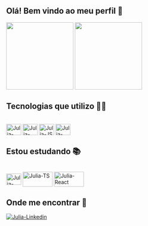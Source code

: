 ## Olá! Bem vindo ao meu perfil 👋 

<div>
  <img height="180em" src="https://github-readme-stats.vercel.app/api?username=juliasanchez25&show_icons=true&theme=dark&include_all_commits=true&count_private=true"/>
  <img height="180em" src="https://github-readme-stats.vercel.app/api/top-langs/?username=juliasanchez25&layout=compact&langs_count=16&theme=dark"/>
<div>

## Tecnologias que utilizo 🐱‍💻 

<div style="display: inline_block"><br>
  <img align="center" alt="Julia-HTML" height="30" width="40" src="https://cdn.jsdelivr.net/gh/devicons/devicon/icons/html5/html5-original.svg" />
  <img align="center" alt="Julia-CSS" height="30" width="40" src="https://cdn.jsdelivr.net/gh/devicons/devicon/icons/css3/css3-original.svg" />
  <img align="center" alt="Julia-JS" height="30" width="40" src="https://cdn.jsdelivr.net/gh/devicons/devicon/icons/javascript/javascript-original.svg" />
  <img align="center" alt="Julia-NG" height="30" width="40" src="https://cdn.jsdelivr.net/gh/devicons/devicon/icons/angularjs/angularjs-plain.svg" />
</div>
  
## Estou estudando 📚
  
<div style="display: inline_block"><br>
  <img align="center" alt="Julia-Node" height="30" width="40" src="https://cdn.jsdelivr.net/gh/devicons/devicon/icons/typescript/typescript-plain.svg" />
  <img align="center" alt="Julia-TS" height="40" width="80" src="https://cdn.jsdelivr.net/gh/devicons/devicon/icons/nodejs/nodejs-original-wordmark.svg" />
  <img align="center" alt="Julia-React" height="40" width="80" src="https://cdn.jsdelivr.net/gh/devicons/devicon/icons/react/react-original.svg" />
</div>

## Onde me encontrar 🚀

<div>
  <a href="https://www.linkedin.com/in/julia-sanchez-595235218/" target="_blank">
  <img align="center" alt="Julia-Linkedin" src="https://img.shields.io/badge/LinkedIn-0077B5?style=for-the-badge&logo=linkedin&logoColor=white" />
</div>
